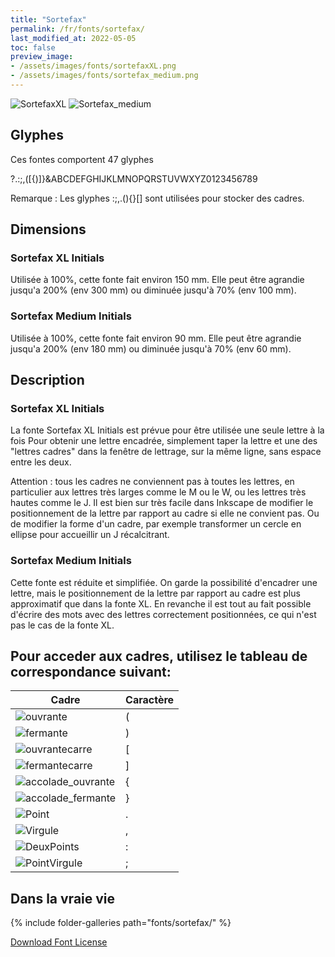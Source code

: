 ```yaml
---
title: "Sortefax"
permalink: /fr/fonts/sortefax/
last_modified_at: 2022-05-05
toc: false
preview_image: 
- /assets/images/fonts/sortefaxXL.png
- /assets/images/fonts/sortefax_medium.png
---
```

![SortefaxXL](/assets/images/fonts/sortefaxXL.png)
![Sortefax_medium](/assets/images/fonts/sortefax_medium.png)

## Glyphes
Ces fontes comportent 47 glyphes
	
?.:;,([{)]}&ABCDEFGHIJKLMNOPQRSTUVWXYZ0123456789

Remarque : Les glyphes :;,.(){}[] sont utilisées pour stocker des cadres.

## Dimensions
### Sortefax XL Initials
Utilisée à 100%, cette fonte fait environ 150 mm.
Elle peut être agrandie jusqu'a 200% (env 300 mm) ou diminuée jusqu'à 70% (env 100 mm).
### Sortefax Medium Initials
Utilisée à 100%, cette fonte fait environ 90 mm.
Elle peut être agrandie jusqu'a 200% (env 180 mm) ou diminuée jusqu'à 70% (env 60 mm).

## Description

### Sortefax XL Initials

La fonte Sortefax XL Initials est prévue pour être utilisée une seule lettre à la fois
Pour obtenir une lettre encadrée, simplement taper la lettre et une des "lettres cadres" dans la fenêtre de lettrage, sur la même ligne, sans espace entre les deux. 

Attention : tous les cadres ne conviennent pas à toutes les lettres, en particulier aux lettres très larges comme le M ou le W, ou les lettres très hautes comme le J. Il est bien sur très facile dans Inkscape de modifier le positionnement de la lettre par rapport au cadre si elle ne convient pas. Ou de modifier la forme d'un cadre, par exemple transformer un cercle en ellipse pour accueillir un J récalcitrant.

### Sortefax Medium Initials

Cette fonte est réduite et simplifiée. On garde la possibilité d'encadrer une lettre, mais le positionnement de la lettre par rapport au cadre est plus approximatif que dans la fonte XL. En revanche il est tout au fait possible d'écrire des mots avec des lettres correctement positionnées, ce qui n'est pas le cas de la fonte XL.

## Pour acceder aux cadres, utilisez le tableau de correspondance suivant:

Cadre|Caractère 
---|---
![ouvrante](/assets/images/fonts/sortefax/ouvrante.png)|<key>(</key>
![fermante](/assets/images/fonts/sortefax/fermante.png)|<key>)</key>
![ouvrantecarre](/assets/images/fonts/sortefax/square-bracket-open.png)|<key>[</key>
![fermantecarre](/assets/images/fonts/sortefax/square-bracket-close.png)|<key>]</key>
![accolade_ouvrante](/assets/images/fonts/sortefax/curly-bracket-open.png)|<key>{</key>
![accolade_fermante](/assets/images/fonts/sortefax/curly-bracket-close.png)|<key>}</key>
![Point](/assets/images/fonts/sortefax/point.png)|<key>.</key>
![Virgule](/assets/images/fonts/sortefax/virgule.png)|<key>,</key>
![DeuxPoints](/assets/images/fonts/sortefax/deuxpoints.png)|<key>:</key>
![PointVirgule](/assets/images/fonts/sortefax/pointvirgule.png)|<key>;</key>

## Dans la vraie vie

{% include folder-galleries path="fonts/sortefax/" %}


[Download Font License](https://github.com/inkstitch/inkstitch/tree/main/fonts/sortefaxXL/LICENSE)
